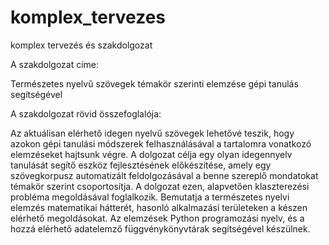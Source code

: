 # komplex_tervezes
komplex tervezés és szakdolgozat

A szakdolgozat címe:

Természetes nyelvű szövegek témakör szerinti elemzése gépi tanulás segítségével

A szakdolgozat rövid összefoglalója:

Az aktuálisan elérhető idegen nyelvű szövegek lehetővé teszik, hogy azokon gépi tanulási módszerek felhasználásával a tartalomra vonatkozó elemzéseket hajtsunk végre. A dolgozat célja egy olyan idegennyelv tanulását segítő eszköz fejlesztésének előkészítése, amely egy szövegkorpusz automatizált feldolgozásával a benne szereplő mondatokat témakör szerint csoportosítja. A dolgozat ezen, alapvetően klaszterezési probléma megoldásával foglalkozik. Bemutatja a természetes nyelvi elemzés matematikai hátterét, hasonló alkalmazási területeken a készen elérhető megoldásokat.
Az elemzések Python programozási nyelv, és a hozzá elérhető adatelemző függvénykönyvtárak segítségével készülnek.
